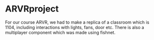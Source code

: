 # ARVRproject
For our course ARVR, we had to make a replica of a classroom which is 1104, including interactions with lights, fans, door etc. 
There is also a multiplayer component which was made using fishnet.
